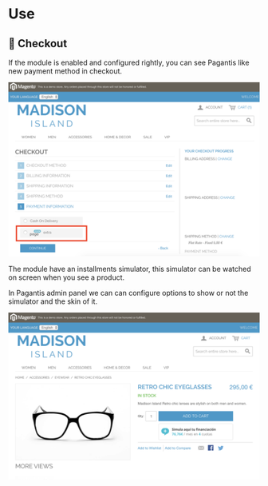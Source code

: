 # Use

## :eyes: Checkout

If the module is enabled and configured rightly, you can see Pagantis like new payment method in checkout.

![Step 1](./use-step1.png?raw=true "Step 1")

The module have an installments simulator, this simulator can be watched on screen when you see a product.

In Pagantis admin panel we can can configure options to show or not the simulator and the skin of it.

![Step 2](./use-step2.png?raw=true "Step 2")
